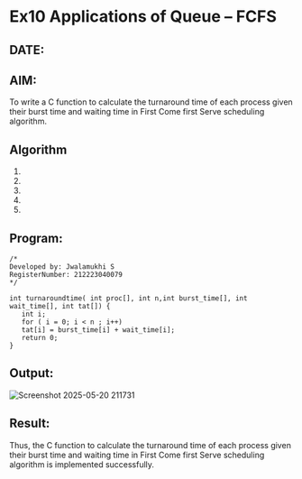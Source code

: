 # Ex10 Applications of Queue – FCFS
## DATE:
## AIM:
To write a C function to calculate the turnaround time of each process given their burst time and waiting time in First Come first Serve scheduling algorithm.
## Algorithm
1. 
2. 
3. 
4.  
5.   

## Program:
```
/*
Developed by: Jwalamukhi S
RegisterNumber: 212223040079 
*/

int turnaroundtime( int proc[], int n,int burst_time[], int wait_time[], int tat[]) {
   int i;
   for ( i = 0; i < n ; i++)
   tat[i] = burst_time[i] + wait_time[i];
   return 0;
}
```

## Output:

![Screenshot 2025-05-20 211731](https://github.com/user-attachments/assets/9d7fc7ba-5744-454c-a21f-fe6f466442aa)



## Result:
Thus, the C function to calculate the turnaround time of each process given their burst time and waiting time in First Come first Serve scheduling algorithm is implemented successfully.
